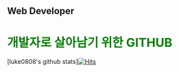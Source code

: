 ## Web Developer

# <span style="color:green">개발자로 살아남기 위한 GITHUB</span>

[luke0808's github stats][![Hits](https://hits.seeyoufarm.com/api/count/incr/badge.svg?url=https%3A%2F%2Fgithub.com%2Fluke0808&count_bg=%2379C83D&title_bg=%23555555&icon=&icon_color=%23E7E7E7&title=hits&edge_flat=false)](https://hits.seeyoufarm.com)

